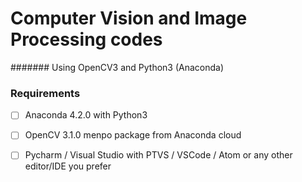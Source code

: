 # Computer Vision and Image Processing codes
####### Using OpenCV3 and Python3 (Anaconda)

### Requirements
- [ ] Anaconda 4.2.0 with Python3
- [ ] OpenCV 3.1.0 menpo package from Anaconda cloud
- [ ] Pycharm / Visual Studio with PTVS / VSCode / Atom or any other editor/IDE you prefer

